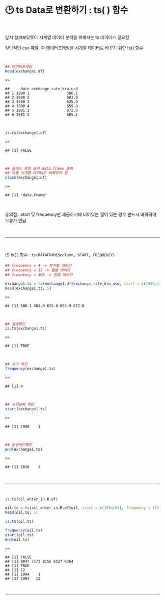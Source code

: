 # 🕑 ts Data로 변환하기 : ts( ) 함수  

<br>  


앞서 살펴보았듯이 시계열 데이터 분석을 위해서는 ts 데이터가 필요함  

일반적인 csv 파일, 즉 데이터프레임을 시계열 데이터로 바꾸기 위한 ts() 함수  

<br>  


``` r
## 데이터프레임
head(exchange1.df)
```
    >>
    
    ##     date exchange_rate_krw_usd
    ## 1 1980 1                 586.1
    ## 2 1980 2                 603.0
    ## 3 1980 3                 625.0
    ## 4 1980 4                 659.9
    ## 5 1981 1                 672.8
    ## 6 1981 2                 685.1  
    
<br>  

``` r
is.ts(exchange1.df)
```
    >>
    
    ## [1] FALSE  
    
<br>  

``` r
## 클래스 확인 결과 data.frame 출력
## 이를 시계열 데이터로 바꿔줘야 함
class(exchange1.df)
```
    >>
    
    ## [1] "data.frame"  
    
<br>  

유의점 : start 및 frequency만 제공하기에 비어있는 월이 있는 경우 반드시 비워둬야 오류가 안남  

<br>  

***  
<br>  

🕑 ts( ) 함수 : `ts(DATAFRAME$column, START, FREQUENCY)`  

``` r
## frequency = 4 -> 분기별 데이터
## frequency = 12 -> 월별 데이터
## frequency = 365 -> 일별 데이터

exchange1.ts = ts(exchange1.df$exchange_rate_krw_usd, start = c(1980,1), frequency = 4)
head(exchange1.ts, 5)
```
    >>
    
    ## [1] 586.1 603.0 625.0 659.9 672.8  
    
<br>  

``` r
## 결과확인
is.ts(exchange1.ts)
```
    >>
    
    ## [1] TRUE  
    
<br>  

``` r
## 주기 확인
frequency(exchange1.ts)
```
    >>
    
    ## [1] 4  
    
<br>  

``` r
## 시작날짜 확인
start(exchange1.ts)
```
    >>
    
    ## [1] 1980    1  
    
<br>  

``` r
## 끝날짜인확인
end(exchange1.ts)
```
    >>
    
    ## [1] 2016    2

<br>  

***  

<br>  


``` r
is.ts(oil_enter_in.R.df)

oil.ts = ts(oil_enter_in.R.df$oil, start = c(1994/01), frequency = 12)
head(oil.ts, 5)

is.ts(oil.ts)

frequency(oil.ts)
start(oil.ts)
end(oil.ts)


```
    >>
    
    ## [1] FALSE  
    ## [1] 8047 7173 8156 6527 6364  
    ## [1] TRUE
    ## [1] 12
    ## [1] 1994    1
    ## [1] 1994   12
    
<br>  


***  

<br>  
